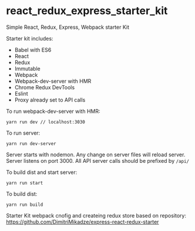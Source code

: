 # react_redux_express_starter_kit
Simple React, Redux, Express, Webpack starter Kit


Starter kit includes:
* Babel with ES6
* React
* Redux
* Immutable
* Webpack
* Webpack-dev-server with HMR
* Chrome Redux DevTools
* Eslint
* Proxy already set to API calls

To run webpack-dev-server with HMR:
```
yarn run dev // localhost:3030
```

To run server:
```
yarn run dev-server
```
Server starts with nodemon. Any change on server files will reload server.
Server listens on port 3000.
All API server calls should be prefixed by ``` /api/ ```

To build dist and start server:
```
yarn run start
```

To build dist:
```
yarn run build
```

Starter Kit webpack cnofig and createing redux store based on repository: https://github.com/DimitriMikadze/express-react-redux-starter
